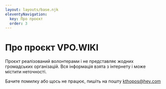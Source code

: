 ```yaml
---
layout: layouts/base.njk
eleventyNavigation:
  key: Про проєкт
  order: 3
---
```

# Про проєкт VPO.WIKI

Проєкт реалізований волонтерами і не представляє жодних громадських організацій. Вся інформація взята з інтернету і може містити неточності. 

Бачите помилку або щось не працює, пишіть на пошту kthopos@hey.com